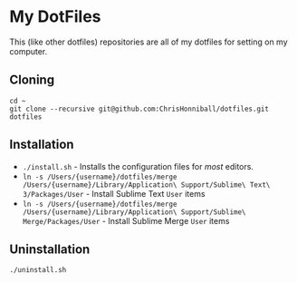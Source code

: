 # My DotFiles

This (like other dotfiles) repositories are all of my dotfiles for setting on my computer.

## Cloning

```
cd ~
git clone --recursive git@github.com:ChrisHonniball/dotfiles.git dotfiles
```

## Installation

- `./install.sh` - Installs the configuration files for _most_ editors.
- `ln -s /Users/{username}/dotfiles/merge /Users/{username}/Library/Application\ Support/Sublime\ Text\ 3/Packages/User` - Install Sublime Text `User` items
- `ln -s /Users/{username}/dotfiles/merge /Users/{username}/Library/Application\ Support/Sublime\ Merge/Packages/User` - Install Sublime Merge `User` items

## Uninstallation

```
./uninstall.sh
```
